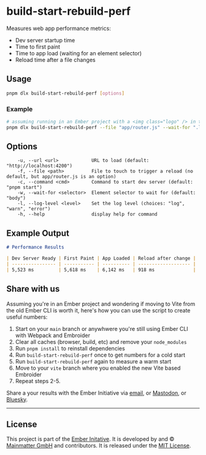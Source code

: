 # build-start-rebuild-perf

Measures web app performance metrics:
- Dev server startup time
- Time to first paint
- Time to app load (waiting for an element selector)
- Reload time after a file changes

## Usage

```sh
pnpm dlx build-start-rebuild-perf [options]
```

### Example

```sh
# assuming running in an Ember project with a <img class="logo" /> in the app layout
pnpm dlx build-start-rebuild-perf --file "app/router.js" --wait-for ".logo"
```

## Options

```
	-u, --url <url>            URL to load (default: "http://localhost:4200")
	-f, --file <path>          File to touch to trigger a reload (no default, but app/router.js is an option)
	-c, --command <cmd>        Command to start dev server (default: "pnpm start")
	-w, --wait-for <selector>  Element selector to wait for (default: "body")
	-l, --log-level <level>    Set the log level (choices: "log", "warn", "error")
	-h, --help                 display help for command
```

## Example Output

```md
# Performance Results

| Dev Server Ready | First Paint | App Loaded | Reload after change |
| ---------------- | ----------- | ---------- | ------------------- |
| 5,523 ms         | 5,618 ms    | 6,142 ms   | 918 ms              |
```

## Share with us

Assuming you're in an Ember project and wondering if moving to Vite from the old Ember CLI is worth it, here's how you can use the script to create useful numbers:

1. Start on your `main` branch or anywhwere you're still using Ember CLI with Webpack and Embroider
2. Clear all caches (browser, build, etc) and remove your `node_modules`
3. Run `pnpm install` to reinstall dependencies
4. Run `build-start-rebuild-perf` once to get numbers for a cold start
5. Run `build-start-rebuild-perf` again to measure a warm start
6. Move to your `vite` branch where you enabled the new Vite based Embroider
7. Repeat steps 2-5.

Share a your results with the Ember Initiative via [email](https://mainmatter.com/contact/), or [Mastodon](https://fosstodon.org/@mainmatter), or [Bluesky](https://bsky.app/profile/mainmatter.com).

---

## License

This project is part of the [Ember Initative](https://mainmatter.com/ember-initiative/). It is developed by and &copy; [Mainmatter GmbH](http://mainmatter.com) and contributors. It is released under the [MIT License](./LICENSE).
